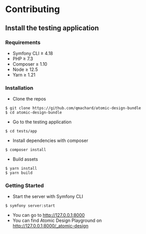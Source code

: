 # Contributing

## Install the testing application

### Requirements

* Symfony CLI ≥ 4.18
* PHP ≥ 7.3
* Composer ≥ 1.10
* Node ≥ 12.5
* Yarn ≥ 1.21

### Installation

* Clone the repos

```shell script
$ git clone https://github.com/qmachard/atomic-design-bundle
$ cd atomic-design-bundle
```

* Go to the testing application

```shell script
$ cd tests/app
```

* Install dependencies with composer

```shell script
$ composer install
```

* Build assets

```shell script
$ yarn install
$ yarn build
```

### Getting Started

* Start the server with Symfony CLI

```shell script
$ symfony server:start
```

* You can go to http://127.0.0.1:8000
*  You can find Atomic Design Playground on http://127.0.0.1:8000/_atomic-design
